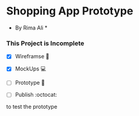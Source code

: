 # Shopping App Prototype
* By Rima Ali *

### This Project is Incomplete
- [x] Wireframse :baby_chick:
- [x] MockUps :computer:
- [ ] Prototype :sparkler:
- [ ] Publish :octocat:


[CLICK HERE]: https://xd.adobe.com/view/664719a7-6146-44a7-a492-b024878c7e28-3314/

to test the prototype

